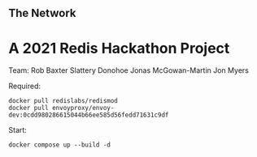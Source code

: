 ## The Network
# A 2021 Redis Hackathon Project

Team:
Rob Baxter
Slattery Donohoe
Jonas McGowan-Martin
Jon Myers

Required:

    docker pull redislabs/redismod
    docker pull envoyproxy/envoy-dev:0cdd980286615044b66ee585d56fedd71631c9df

Start:

    docker compose up --build -d
